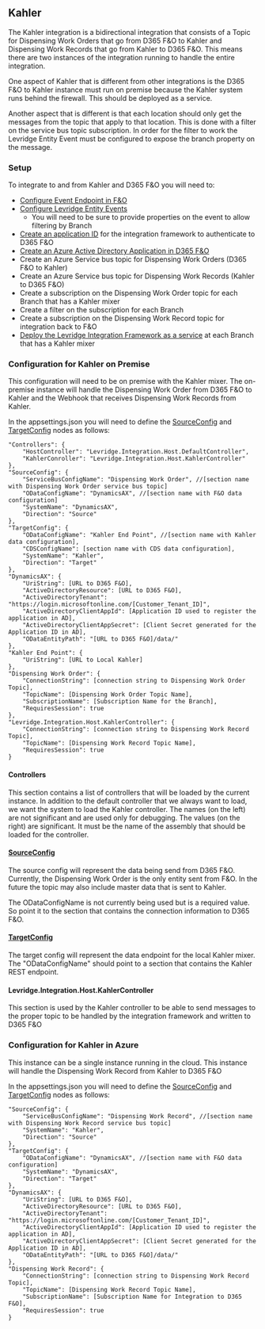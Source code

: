 ## Kahler
The Kahler integration is a bidirectional integration that consists of a Topic for
Dispensing Work Orders that go from D365 F&O to Kahler and Dispensing Work Records that go from 
Kahler to D365 F&O. This means there are two instances of the integration running
to handle the entire integration.

One aspect of Kahler that is different from other integrations is the D365 F&O to Kahler
instance must run on premise because the Kahler system runs behind the firewall. This
should be deployed as a service.

Another aspect that is different is that each location should only get the messages from the 
topic that apply to that location. This is done with a filter on the service bus topic subscription.
In order for the filter to work the Levridge Entity Event must be configured to expose
the branch property on the message.

### Setup
To integrate to and from Kahler and D365 F&O you will need to:
 
 - [Configure Event Endpoint in F&O](./Configuring-Levridge-Entity-Event-Endpoint.md)
 - [Configure Levridge Entity Events]("./Configuring-Levridge-Entity-Events.md")
   - You will need to be sure to provide properties on the event to allow filtering by Branch
 - [Create an application ID](https://docs.microsoft.com/en-us/azure/active-directory/develop/quickstart-register-app) for the integration framework to authenticate to D365 F&O
 - [Create an Azure Active Directory Application in D365 F&O](https://docs.microsoft.com/en-us/dynamics365/unified-operations/dev-itpro/data-entities/services-home-page#authentication)
 - Create an Azure Service bus topic for Dispensing Work Orders (D365 F&O to Kahler)
 - Create an Azure Service bus topic for Dispensing Work Records (Kahler to D365 F&O)
 - Create a subscription on the Dispensing Work Order topic for each Branch that has a Kahler mixer
 - Create a filter on the subscription for each Branch
 - Create a subscription on the Dispensing Work Record topic for integration back to F&O
 - [Deploy the Levridge Integration Framework as a service](./Deploy-Integration-As-A-Service.md) at each Branch that has a Kahler mixer

### Configuration for Kahler on Premise
This configuration will need to be on premise with the Kahler mixer. The on-premise instance
will handle the Dispensing Work Order from D365 F&O to Kahler  and the Webhook that receives
Dispensing Work Records from Kahler.

In the appsettings.json you will need to define the [SourceConfig](./SourceConfig.md) and [TargetConfig](./TargetConfig.md) nodes as follows:

    "Controllers": {
        "HostController": "Levridge.Integration.Host.DefaultController",
        "KahlerConroller": "Levridge.Integration.Host.KahlerController"
    },
    "SourceConfig": {
        "ServiceBusConfigName": "Dispensing Work Order", //[section name with Dispensing Work Order service bus topic]
        "ODataConfigName": "DynamicsAX", //[section name with F&O data configuration]
        "SystemName": "DynamicsAX",
        "Direction": "Source"
    },
    "TargetConfig": {
        "ODataConfigName": "Kahler End Point", //[section name with Kahler data configuration],
        "CDSConfigName": [section name with CDS data configuration],
        "SystemName": "Kahler",
        "Direction": "Target"
    },
    "DynamicsAX": {
        "UriString": [URL to D365 F&O],
        "ActiveDirectoryResource": [URL to D365 F&O],
        "ActiveDirectoryTenant": "https://login.microsoftonline.com/[Customer_Tenant_ID]",
        "ActiveDirectoryClientAppId": [Application ID used to register the application in AD],
        "ActiveDirectoryClientAppSecret": [Client Secret generated for the Application ID in AD],
        "ODataEntityPath": "[URL to D365 F&O]/data/"
    },
    "Kahler End Point": {
        "UriString": [URL to Local Kahler]
    },
    "Dispensing Work Order": {
        "ConnectionString": [connection string to Dispensing Work Order Topic],
        "TopicName": [Dispensing Work Order Topic Name],
        "SubscriptionName": [Subscription Name for the Branch],
        "RequiresSession": true
    },
    "Levridge.Integration.Host.KahlerController": {
        "ConnectionString": [connection string to Dispensing Work Record Topic],
        "TopicName": [Dispensing Work Record Topic Name],
        "RequiresSession": true
    }


#### Controllers
This section contains a list of controllers that will be loaded by the current instance. In addition to the default 
controller that we always want to load, we want the system to load the Kahler controller. The names (on the left) are not
significant and are used only for debugging. The values (on the right) are significant. It must be the name of the assembly
that should be loaded for the controller.

#### [SourceConfig](./SourceConfig.md)
The source config will represent the data being send from D365 F&O. Currently, the Dispensing Work Order is the only entity
sent from F&O. In the future the topic may also include master data that is sent to Kahler.

The ODataConfigName is not currently being used but is a required value. So point it to the section that contains the connection
information to D365 F&O.

#### [TargetConfig](./TargetConfig.md)
The target config will represent the data endpoint for the local Kahler mixer. The "ODataConfigName" should point to a section
that contains the Kahler REST endpoint.

#### Levridge.Integration.Host.KahlerController
This section is used by the Kahler controller to be able to send messages to the proper topic to be handled by the integration
framework and written to D365 F&O

### Configuration for Kahler in Azure
This instance can be a single instance running in the cloud. This instance will handle 
the Dispensing Work Record from Kahler to D365 F&O

In the appsettings.json you will need to define the [SourceConfig](./SourceConfig.md) and [TargetConfig](./TargetConfig.md) nodes as follows:

    "SourceConfig": {
        "ServiceBusConfigName": "Dispensing Work Record", //[section name with Dispensing Work Record service bus topic]
        "SystemName": "Kahler",
        "Direction": "Source"
    },
    "TargetConfig": {
        "ODataConfigName": "DynamicsAX", //[section name with F&O data configuration]
        "SystemName": "DynamicsAX",
        "Direction": "Target"
    },
    "DynamicsAX": {
        "UriString": [URL to D365 F&O],
        "ActiveDirectoryResource": [URL to D365 F&O],
        "ActiveDirectoryTenant": "https://login.microsoftonline.com/[Customer_Tenant_ID]",
        "ActiveDirectoryClientAppId": [Application ID used to register the application in AD],
        "ActiveDirectoryClientAppSecret": [Client Secret generated for the Application ID in AD],
        "ODataEntityPath": "[URL to D365 F&O]/data/"
    },
    "Dispensing Work Record": {
        "ConnectionString": [connection string to Dispensing Work Record Topic],
        "TopicName": [Dispensing Work Record Topic Name],
        "SubscriptionName": [Subscription Name for Integration to D365 F&O],
        "RequiresSession": true
    }
